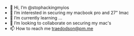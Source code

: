 - 👋 Hi, I’m @stophackingmyios
- 👀 I’m interested in securing my macbook pro and 27" Imac
- 🌱 I’m currently learning ...
- 💞️ I’m looking to collaborate on securing my mac's
- 📫 How to reach me traedodson@pm.me

<!---
stophackingmyios/stophackingmyios is a ✨ special ✨ repository because its `README.md` (this file) appears on your GitHub profile.
You can click the Preview link to take a look at your changes.
--->
